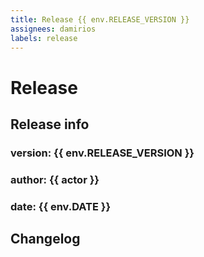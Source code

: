 ```yaml
---
title: Release {{ env.RELEASE_VERSION }}
assignees: damirios
labels: release
---
```

# Release
## Release info
### version: {{ env.RELEASE_VERSION }}
### author: {{ actor }}
### date: {{ env.DATE }}

## Changelog
